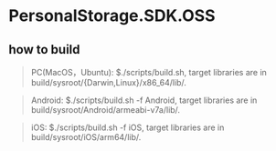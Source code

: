 # PersonalStorage.SDK.OSS

## how to build

> PC(MacOS，Ubuntu): $./scripts/build.sh, target libraries are in build/sysroot/{Darwin,Linux}/x86_64/lib/.

> Android:           $./scripts/build.sh -f Android, target libraries are in build/sysroot/Android/armeabi-v7a/lib/.

> iOS:               $./scripts/build.sh -f iOS, target libraries are in build/sysroot/iOS/arm64/lib/.
